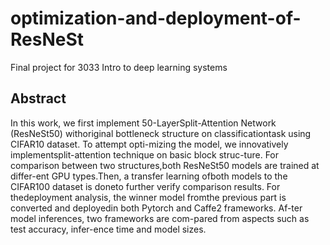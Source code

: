 # optimization-and-deployment-of-ResNeSt
Final project for 3033 Intro to deep learning systems
## Abstract
In  this  work,  we  first  implement  50-LayerSplit-Attention   Network   (ResNeSt50)   withoriginal bottleneck structure on classificationtask using CIFAR10 dataset.  To attempt opti-mizing the model, we innovatively implementsplit-attention technique on basic block struc-ture.  For comparison between two structures,both  ResNeSt50  models  are  trained  at  differ-ent  GPU  types.Then,  a  transfer  learning  ofboth models to the CIFAR100 dataset is doneto further verify comparison results.   For thedeployment analysis,  the winner model fromthe  previous  part  is  converted  and  deployedin both Pytorch and Caffe2 frameworks.   Af-ter model inferences, two frameworks are com-pared from aspects such as test accuracy, infer-ence time and model sizes.
